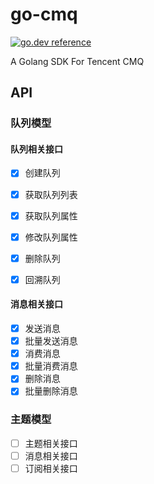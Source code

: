 # go-cmq

[![go.dev reference](https://img.shields.io/badge/go.dev-reference-brightgreen?logo=go)](https://pkg.go.dev/github.com/venuses/go-cmq?tab=doc)

A Golang SDK For Tencent CMQ

## API

### 队列模型

#### 队列相关接口

- [x] 创建队列

- [x] 获取队列列表

- [x] 获取队列属性

- [x] 修改队列属性

- [x] 删除队列

- [x] 回溯队列

####  消息相关接口

- [x] 发送消息
- [x] 批量发送消息
- [x] 消费消息
- [x] 批量消费消息
- [x] 删除消息
- [x] 批量删除消息

### 主题模型

- [ ] 主题相关接口
- [ ] 消息相关接口
- [ ] 订阅相关接口